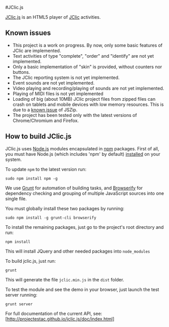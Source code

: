#JClic.js

[JClic.js](https://github.com/projectestac/jclic.js) is an HTML5 player
of [JClic](https://github.com/projectestac/jclic) activities.

## Known issues

* This project is a work on progress. By now, only some basic features of JClic are implemented.
* Text activities of type "complete", "order" and "identify" are not yet implemented.
* Only a basic implementation of "skin" is provided, without counters nor buttons.
* The JClic reporting system is not yet implemented.
* Event sounds are not yet implemented.
* Video playing and recording/playing of sounds are not yet implemented.
* Playing of MIDI files is not yet implemented
* Loading of big (about 10MB) JClic project files from zipped files can crash on tablets
and mobile devices with low memory resources. This is due to a
[known issue](https://github.com/Stuk/jszip/issues/135) of JSZip.
* The project has been tested only with the latest versions of Chrome/Chromium and Firefox.

## How to build JClic.js

JClic.js uses [Node.js](https://nodejs.org/) modules encapsulated in
[npm](https://www.npmjs.com/) packages. First of all, you must have Node.js
(which includes 'npm' by default) [installed](https://nodejs.org/download/)
on your system.

To update `npm` to the latest version run:

```
sudo npm install npm -g
```

We use [Grunt](http://gruntjs.com/) for automation of building tasks, and
[Browserify](http://browserify.org/) for dependency checking and grouping of
multiple JavaScript sources into one single file.

You must globally install these two packages by running:

```
sudo npm install -g grunt-cli browserify
```

To install the remaining packages, just go to the project's root directory and run:

```
npm install
```

This will install JQuery and other needed packages into `node_modules` 

To build jclic.js, just run:

```
grunt
```

This will generate the file `jclic.min.js` in the `dist` folder.

To test the module and see the demo in your browser, just launch the test server running:

```
grunt server
```

For full documentation of the current API, see: [http://projectestac.github.io/jclic.js/doc/index.html]

